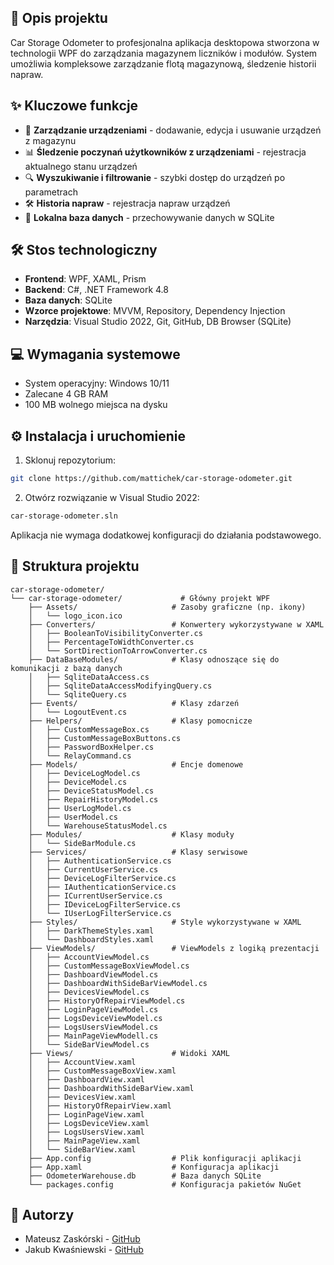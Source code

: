 ## 📖 Opis projektu

Car Storage Odometer to profesjonalna aplikacja desktopowa stworzona w technologii WPF do zarządzania magazynem liczników i modułów. System umożliwia kompleksowe zarządzanie flotą magazynową, śledzenie historii napraw.

## ✨ Kluczowe funkcje

- 🚗 **Zarządzanie urządzeniami** - dodawanie, edycja i usuwanie urządzeń z magazynu
- 📊 **Śledzenie poczynań użytkowników z urządzeniami** - rejestracja aktualnego stanu urządzeń 
- 🔍 **Wyszukiwanie i filtrowanie** - szybki dostęp do urządzeń po parametrach
- 🛠 **Historia napraw** - rejestracja napraw urządzeń
- 💾 **Lokalna baza danych** - przechowywanie danych w SQLite

## 🛠 Stos technologiczny

- **Frontend**: WPF, XAML, Prism
- **Backend**: C#, .NET Framework 4.8
- **Baza danych**: SQLite
- **Wzorce projektowe**: MVVM, Repository, Dependency Injection
- **Narzędzia**: Visual Studio 2022, Git, GitHub, DB Browser (SQLite)

## 💻 Wymagania systemowe

- System operacyjny: Windows 10/11
- Zalecane 4 GB RAM
- 100 MB wolnego miejsca na dysku

## ⚙️ Instalacja i uruchomienie

1. Sklonuj repozytorium:
```bash
git clone https://github.com/mattichek/car-storage-odometer.git
```

2. Otwórz rozwiązanie w Visual Studio 2022:
```bash
car-storage-odometer.sln
```


Aplikacja nie wymaga dodatkowej konfiguracji do działania podstawowego.

## 📂 Struktura projektu

```
car-storage-odometer/
└── car-storage-odometer/             # Główny projekt WPF
    ├── Assets/                     # Zasoby graficzne (np. ikony)
    │   └── logo_icon.ico
    ├── Converters/                 # Konwertery wykorzystywane w XAML
    │   ├── BooleanToVisibilityConverter.cs
    │   ├── PercentageToWidthConverter.cs
    │   └── SortDirectionToArrowConverter.cs
    ├── DataBaseModules/            # Klasy odnoszące się do komunikacji z bazą danych
    │   ├── SqliteDataAccess.cs
    │   ├── SqliteDataAccessModifyingQuery.cs
    │   └── SqliteQuery.cs
    ├── Events/                     # Klasy zdarzeń
    │   └── LogoutEvent.cs
    ├── Helpers/                    # Klasy pomocnicze
    │   ├── CustomMessageBox.cs
    │   ├── CustomMessageBoxButtons.cs
    │   ├── PasswordBoxHelper.cs
    │   └── RelayCommand.cs
    ├── Models/                     # Encje domenowe
    │   ├── DeviceLogModel.cs
    │   ├── DeviceModel.cs
    │   ├── DeviceStatusModel.cs
    │   ├── RepairHistoryModel.cs
    │   ├── UserLogModel.cs
    │   ├── UserModel.cs
    │   └── WarehouseStatusModel.cs
    ├── Modules/                    # Klasy moduły
    │   └── SideBarModule.cs
    ├── Services/                   # Klasy serwisowe
    │   ├── AuthenticationService.cs
    │   ├── CurrentUserService.cs
    │   ├── DeviceLogFilterService.cs
    │   ├── IAuthenticationService.cs
    │   ├── ICurrentUserService.cs
    │   ├── IDeviceLogFilterService.cs
    │   └── IUserLogFilterService.cs
    ├── Styles/                     # Style wykorzystywane w XAML
    │   ├── DarkThemeStyles.xaml
    │   └── DashboardStyles.xaml
    ├── ViewModels/                 # ViewModels z logiką prezentacji
    │   ├── AccountViewModel.cs
    │   ├── CustomMessageBoxViewModel.cs
    │   ├── DashboardViewModel.cs
    │   ├── DashboardWithSideBarViewModel.cs
    │   ├── DevicesViewModel.cs
    │   ├── HistoryOfRepairViewModel.cs
    │   ├── LoginPageViewModel.cs
    │   ├── LogsDeviceViewModel.cs
    │   ├── LogsUsersViewModel.cs
    │   ├── MainPageViewModell.cs
    │   └── SideBarViewModel.cs
    ├── Views/                      # Widoki XAML
    │   ├── AccountView.xaml
    │   ├── CustomMessageBoxView.xaml
    │   ├── DashboardView.xaml
    │   ├── DashboardWithSideBarView.xaml
    │   ├── DevicesView.xaml
    │   ├── HistoryOfRepairView.xaml
    │   ├── LoginPageView.xaml
    │   ├── LogsDeviceView.xaml
    │   ├── LogsUsersView.xaml
    │   ├── MainPageView.xaml
    │   └── SideBarView.xaml
    ├── App.config                  # Plik konfiguracji aplikacji
    ├── App.xaml                    # Konfiguracja aplikacji
    ├── OdometerWarehouse.db        # Baza danych SQLite
    └── packages.config             # Konfiguracja pakietów NuGet
```

## 👥 Autorzy

- Mateusz Zaskórski - [GitHub](https://github.com/mattichek)
- Jakub Kwaśniewski - [GitHub](https://github.com/miszczur)

